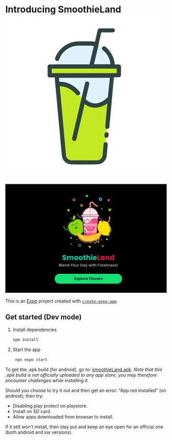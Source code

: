 # Introducing SmoothieLand ![smoothieCup](./assets/images/smoothieCup.png)

![SmoothieLand landing page](./assets/images/readmePic.png)

This is an [Expo](https://expo.dev) project created with [`create-expo-app`](https://www.npmjs.com/package/create-expo-app).

## Get started (Dev mode)

1. Install dependencies

   ```bash
   npm install
   ```

2. Start the app

   ```bash
    npx expo start
   ```

To get the .apk build (for android), go to: [smoothieLand.apk](https://expo.dev/artifacts/eas/ehAX2oXvPC7YcuVXuhc1fM.apk).
*Note that this .apk build is not officially uploaded to any app store; you may therefore encounter challenges while installing it.*

Should you choose to try it out and then get an error: "App not installed" (on android); then try:
- Disabling play protect on playstore.
- Install on SD card.
- Allow apps downloaded from browser to install.

If it still won't install, then stay put and keep an eye open for an official one (both android and ios versions).
